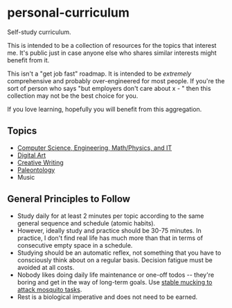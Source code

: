 # personal-curriculum
Self-study curriculum. 

This is intended to be a collection of resources for the topics that interest me. It's public just in case anyone else who shares similar interests might benefit from it. 

This isn't a "get job fast" roadmap. It is intended to be _extremely_ comprehensive and probably over-engineered for most people. If you're the sort of person who says "but employers don't care about x - " then this collection may not be the best choice for you. 

If you love learning, hopefully you will benefit from this aggregation. 

## Topics
- [Computer Science, Engineering, Math/Physics, and IT](CSIT.md)
- [Digital Art](ART.md)
- [Creative Writing](WRITE.md)
- [Paleontology](PALEO.md)
- Music

## General Principles to Follow
- Study daily for at least 2 minutes per topic according to the same general sequence and schedule (atomic habits).
- However, ideally study and practice should be 30-75 minutes. In practice, I don't find real life has much more than that in terms of consecutive empty space in a schedule. 
- Studying should be an automatic reflex, not something that you have to consciously think about on a regular basis. Decision fatigue must be avoided at all costs. 
- Nobody likes doing daily life maintenance or one-off todos -- they're boring and get in the way of long-term goals. Use [stable mucking to attack mosquito tasks](https://calnewport.com/the-stable-mucking-method-a-freestyle-approach-to-keeping-the-annoying-little-stuff-under-control/). 
- Rest is a biological imperative and does not need to be earned. 
